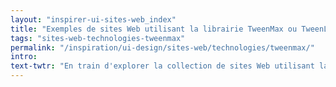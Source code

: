 ```yaml
---
layout: "inspirer-ui-sites-web_index"
title: "Exemples de sites Web utilisant la librairie TweenMax ou TweenLite"
tags: "sites-web-technologies-tweenmax"
permalink: "/inspiration/ui-design/sites-web/technologies/tweenmax/"
intro:
text-twtr: "En train d'explorer la collection de sites Web utilisant la librairie Tween Max du @MagDuWebdesign #tweenmax"
---
```

